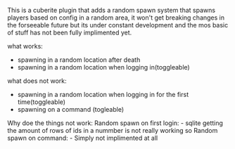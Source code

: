 This is a cuberite plugin that adds a random spawn system that spawns players based on config in a random area, it won't get breaking changes in the forseeable future but its under constant development and the mos basic of stuff has not been fully implimented yet.

what works:
 - spawning in a random location after death
 - spawning in a random location when logging in(toggleable)

what does not work:
 - spawning in a random location when logging in for the first time(toggleable)
 - spawning on a command (togleable)

Why doe the things not work:
  Random spawn on first login:
    - sqlite getting the amount of rows of ids in a nummber is not really working so 
  Random spawn on command:
    - Simply not implimented at all
